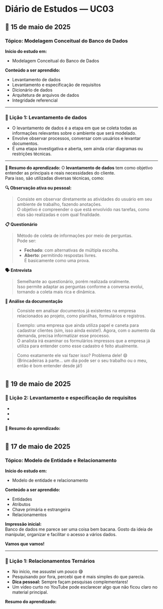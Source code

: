 # Diário de Estudos — UC03

## 📅 15 de maio de 2025

### Tópico: Modelagem Conceitual do Banco de Dados

**Início do estudo em:**
- Modelagem Conceitual do Banco de Dados

**Conteúdo a ser aprendido:**
- Levantamento de dados  
- Levantamento e especificação de requisitos
- Dicionário de dados
- Arquitetura de arquivos de dados
- Integridade referencial

---

### 📘 Lição 1: Levantamento de dados

- O levantamento de dados é a etapa em que se coleta todas as informações relevantes sobre o ambiente que será modelado.
- Envolve observar processos, conversar com usuários e levantar documentos.
- É uma etapa investigativa e aberta, sem ainda criar diagramas ou restrições técnicas.

---

**🧠 Resumo do aprendizado:**
O **levantamento de dados** tem como objetivo entender as principais e reais necessidades do cliente.  
Para isso, são utilizadas diversas técnicas, como:

**🔍 Observação ativa ou pessoal:**
> Consiste em observar diretamente as atividades do usuário em seu ambiente de trabalho, fazendo anotações.  
> O objetivo é compreender o que está envolvido nas tarefas, como elas são realizadas e com qual finalidade.

**📋 Questionário**  
> Método de coleta de informações por meio de perguntas.  
> Pode ser:
> - **Fechado**: com alternativas de múltipla escolha.  
> - **Aberto**: permitindo respostas livres.  
> É basicamente como uma prova.

**🗣️ Entrevista**  
> Semelhante ao questionário, porém realizada oralmente.  
> Isso permite adaptar as perguntas conforme a conversa evolui, tornando a coleta mais rica e dinâmica.

**📄 Análise da documentação**  
> Consiste em analisar documentos já existentes na empresa relacionados ao projeto, como planilhas, formulários e registros.

> Exemplo: uma empresa que ainda utiliza papel e caneta para cadastrar clientes (sim, isso ainda existe!). Agora, com o aumento da demanda, precisa informatizar esse processo.  
> O analista irá examinar os formulários impressos que a empresa já utiliza para entender como esse cadastro é feito atualmente.

> Como exatamente ele vai fazer isso? Problema dele! 😄  
> (Brincadeiras à parte... um dia pode ser o seu trabalho ou o meu, então é bom entender desde já!)
#

## 📅 19 de maio de 2025

### 📘 Lição 2: Levantamento e especificação de requisitos
- 
- 
- 

**🧠 Resumo do aprendizado:**

#

## 📅 17 de maio de 2025

### Tópico: Modelo de Entidade e Relacionamento

**Início do estudo em:**
- Modelo de entidade e relacionamento

**Conteúdo a ser aprendido:**
- Entidades  
- Atributos  
- Chave primária e estrangeira  
- Relacionamentos  

**Impressão inicial:**  
Banco de dados me parece ser uma coisa bem bacana. Gosto da ideia de manipular, organizar e facilitar o acesso a vários dados.

**Vamos que vamos!**

---

### 📘 Lição 1: Relacionamentos Ternários

- No início, me assustei um pouco 😅
- Pesquisando por fora, percebi que é mais simples do que parecia.
- **Dica pessoal:** Sempre façam pesquisas complementares!  
- Um vídeo curto no YouTube pode esclarecer algo que não ficou claro no material principal.

**Resumo do aprendizado:**
> 
